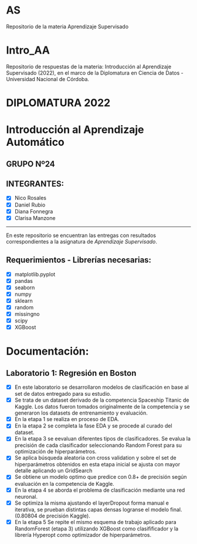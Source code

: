 # AS
Repositorio de la materia Aprendizaje Supervisado
# Intro_AA

Repositorio de respuestas de la materia: Introducción al Aprendizaje Supervisado (2022), en el marco de la Diplomatura en Ciencia de Datos - Universidad Nacional de Córdoba.

# **DIPLOMATURA 2022**

# Introducción al Aprendizaje Automático

## GRUPO Nº24

## INTEGRANTES:
   - [x] Nico Rosales 
   - [x] Daniel Rubio
   - [x] Diana Fonnegra
   - [x] Clarisa Manzone

----   
En este repositorio se encuentran las entregas con resultados correspondientes a la asignatura de _Aprendizaje Supervisado_.

## **Requerimientos - Librerías necesarias**:
   - [x] matplotlib.pyplot
   - [x] pandas
   - [x] seaborn
   - [x] numpy
   - [x] sklearn
   - [x] random
   - [x] missingno
   - [x] scipy
   - [x] XGBoost

# Documentación:
## Laboratorio 1: Regresión en Boston

   - [x] En este laboratorio se desarrollaron modelos de clasificación en base al set de datos entregado para su estudio.
   - [x] Se trata de un dataset derivado de la competencia Spaceship Titanic de Kaggle. Los datos fueron tomados originalmente de la competencia y se generaron los datasets de entrenamiento y evaluación.
   - [x] En la etapa 1 se realiza en proceso de EDA.
   - [x] En la etapa 2 se completa la fase EDA y se procede al curado del dataset.
   - [x] En la etapa 3 se eevaluan diferentes tipos de clasificadores. Se evalua la precisión de cada clasificador seleccionando Random Forest para su optimización de hiperparámetros.
   - [x] Se aplica búsqueda aleatoria con cross validation y sobre el set de hiperparámetros obtenidos en esta etapa inicial se ajusta con mayor detalle aplicando un GridSearch
   - [x] Se obtiene un modelo optimo que predice con 0.8+ de precisión según evaluación en la competencia de Kaggle.
   - [x] En la etapa 4 se aborda el problema de clasificación mediante una red neuronal.
   - [x] Se optimiza la misma ajustando el layerDropout forma manual e iterativa, se prueban distintas capas densas logranse el modelo final. (0.80804 de precisión Kaggle).
   - [x] En la etapa 5 Se repite el mismo esquema de trabajo aplicado para RandomForest (etapa 3) utilizando XGBoost como clasifificador y la librería Hyperopt como optimizador de hiperparámetros.
